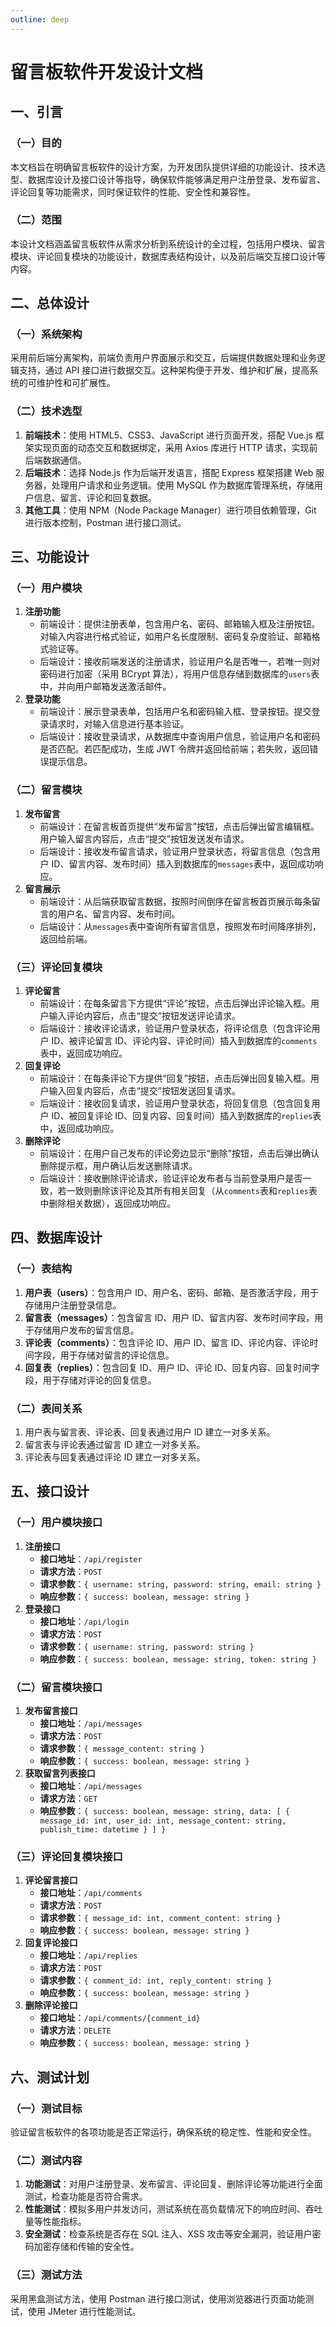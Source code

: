 ```yaml
---
outline: deep
---
```


# 留言板软件开发设计文档

## 一、引言

### （一）目的

本文档旨在明确留言板软件的设计方案，为开发团队提供详细的功能设计、技术选型、数据库设计及接口设计等指导，确保软件能够满足用户注册登录、发布留言、评论回复等功能需求，同时保证软件的性能、安全性和兼容性。

### （二）范围

本设计文档涵盖留言板软件从需求分析到系统设计的全过程，包括用户模块、留言模块、评论回复模块的功能设计，数据库表结构设计，以及前后端交互接口设计等内容。

## 二、总体设计

### （一）系统架构

采用前后端分离架构，前端负责用户界面展示和交互，后端提供数据处理和业务逻辑支持，通过 API 接口进行数据交互。这种架构便于开发、维护和扩展，提高系统的可维护性和可扩展性。

### （二）技术选型

1. **前端技术**：使用 HTML5、CSS3、JavaScript 进行页面开发，搭配 Vue.js 框架实现页面的动态交互和数据绑定，采用 Axios 库进行 HTTP 请求，实现前后端数据通信。
2. **后端技术**：选择 Node.js 作为后端开发语言，搭配 Express 框架搭建 Web 服务器，处理用户请求和业务逻辑。使用 MySQL 作为数据库管理系统，存储用户信息、留言、评论和回复数据。
3. **其他工具**：使用 NPM（Node Package Manager）进行项目依赖管理，Git 进行版本控制，Postman 进行接口测试。

## 三、功能设计

### （一）用户模块

1. **注册功能**
   - 前端设计：提供注册表单，包含用户名、密码、邮箱输入框及注册按钮。对输入内容进行格式验证，如用户名长度限制、密码复杂度验证、邮箱格式验证等。
   - 后端设计：接收前端发送的注册请求，验证用户名是否唯一，若唯一则对密码进行加密（采用 BCrypt 算法），将用户信息存储到数据库的`users`表中，并向用户邮箱发送激活邮件。
2. **登录功能**
   - 前端设计：展示登录表单，包括用户名和密码输入框、登录按钮。提交登录请求时，对输入信息进行基本验证。
   - 后端设计：接收登录请求，从数据库中查询用户信息，验证用户名和密码是否匹配。若匹配成功，生成 JWT 令牌并返回给前端；若失败，返回错误提示信息。

### （二）留言模块

1. **发布留言**
   - 前端设计：在留言板首页提供“发布留言”按钮，点击后弹出留言编辑框。用户输入留言内容后，点击“提交”按钮发送发布请求。
   - 后端设计：接收发布留言请求，验证用户登录状态，将留言信息（包含用户 ID、留言内容、发布时间）插入到数据库的`messages`表中，返回成功响应。
2. **留言展示**
   - 前端设计：从后端获取留言数据，按照时间倒序在留言板首页展示每条留言的用户名、留言内容、发布时间。
   - 后端设计：从`messages`表中查询所有留言信息，按照发布时间降序排列，返回给前端。

### （三）评论回复模块

1. **评论留言**
   - 前端设计：在每条留言下方提供“评论”按钮，点击后弹出评论输入框。用户输入评论内容后，点击“提交”按钮发送评论请求。
   - 后端设计：接收评论请求，验证用户登录状态，将评论信息（包含评论用户 ID、被评论留言 ID、评论内容、评论时间）插入到数据库的`comments`表中，返回成功响应。
2. **回复评论**
   - 前端设计：在每条评论下方提供“回复”按钮，点击后弹出回复输入框。用户输入回复内容后，点击“提交”按钮发送回复请求。
   - 后端设计：接收回复请求，验证用户登录状态，将回复信息（包含回复用户 ID、被回复评论 ID、回复内容、回复时间）插入到数据库的`replies`表中，返回成功响应。
3. **删除评论**
   - 前端设计：在用户自己发布的评论旁边显示“删除”按钮，点击后弹出确认删除提示框，用户确认后发送删除请求。
   - 后端设计：接收删除评论请求，验证评论发布者与当前登录用户是否一致，若一致则删除该评论及其所有相关回复（从`comments`表和`replies`表中删除相关数据），返回成功响应。

## 四、数据库设计

### （一）表结构

1. **用户表（users）**：包含用户 ID、用户名、密码、邮箱、是否激活字段，用于存储用户注册登录信息。
2. **留言表（messages）**：包含留言 ID、用户 ID、留言内容、发布时间字段，用于存储用户发布的留言信息。
3. **评论表（comments）**：包含评论 ID、用户 ID、留言 ID、评论内容、评论时间字段，用于存储对留言的评论信息。
4. **回复表（replies）**：包含回复 ID、用户 ID、评论 ID、回复内容、回复时间字段，用于存储对评论的回复信息。

### （二）表间关系

1. 用户表与留言表、评论表、回复表通过用户 ID 建立一对多关系。
2. 留言表与评论表通过留言 ID 建立一对多关系。
3. 评论表与回复表通过评论 ID 建立一对多关系。

## 五、接口设计

### （一）用户模块接口

1. **注册接口**
   - **接口地址**：`/api/register`
   - **请求方法**：`POST`
   - **请求参数**：`{ username: string, password: string, email: string }`
   - **响应参数**：`{ success: boolean, message: string }`
2. **登录接口**
   - **接口地址**：`/api/login`
   - **请求方法**：`POST`
   - **请求参数**：`{ username: string, password: string }`
   - **响应参数**：`{ success: boolean, message: string, token: string }`

### （二）留言模块接口

1. **发布留言接口**
   - **接口地址**：`/api/messages`
   - **请求方法**：`POST`
   - **请求参数**：`{ message_content: string }`
   - **响应参数**：`{ success: boolean, message: string }`
2. **获取留言列表接口**
   - **接口地址**：`/api/messages`
   - **请求方法**：`GET`
   - **响应参数**：`{ success: boolean, message: string, data: [ { message_id: int, user_id: int, message_content: string, publish_time: datetime } ] }`

### （三）评论回复模块接口

1. **评论留言接口**
   - **接口地址**：`/api/comments`
   - **请求方法**：`POST`
   - **请求参数**：`{ message_id: int, comment_content: string }`
   - **响应参数**：`{ success: boolean, message: string }`
2. **回复评论接口**
   - **接口地址**：`/api/replies`
   - **请求方法**：`POST`
   - **请求参数**：`{ comment_id: int, reply_content: string }`
   - **响应参数**：`{ success: boolean, message: string }`
3. **删除评论接口**
   - **接口地址**：`/api/comments/{comment_id}`
   - **请求方法**：`DELETE`
   - **响应参数**：`{ success: boolean, message: string }`

## 六、测试计划

### （一）测试目标

验证留言板软件的各项功能是否正常运行，确保系统的稳定性、性能和安全性。

### （二）测试内容

1. **功能测试**：对用户注册登录、发布留言、评论回复、删除评论等功能进行全面测试，检查功能是否符合需求。
2. **性能测试**：模拟多用户并发访问，测试系统在高负载情况下的响应时间、吞吐量等性能指标。
3. **安全测试**：检查系统是否存在 SQL 注入、XSS 攻击等安全漏洞，验证用户密码加密存储和传输的安全性。

### （三）测试方法

采用黑盒测试方法，使用 Postman 进行接口测试，使用浏览器进行页面功能测试，使用 JMeter 进行性能测试。

